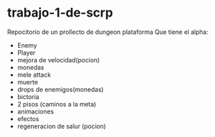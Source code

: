 # trabajo-1-de-scrp
Repocitorio de un prollecto de dungeon plataforma
Que tiene el alpha:
- Enemy
- Player
- mejora de velocidad(pocion)
- monedas
- mele attack
- muerte
- drops de enemigos(monedas)
- bictoria
- 2 pisos (caminos a la meta)
- animaciones
- efectos 
- regeneracion de salur (pocion)

